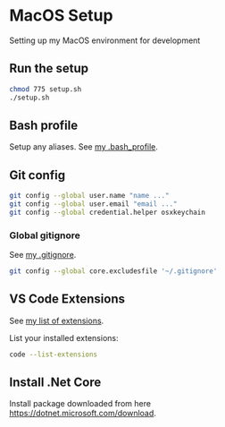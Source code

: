 # MacOS Setup

Setting up my MacOS environment for development

## Run the setup

```sh
chmod 775 setup.sh
./setup.sh
```

## Bash profile

Setup any aliases. See [my .bash_profile](.bash_profile).

## Git config

```sh
git config --global user.name "name ..."
git config --global user.email "email ..."
git config --global credential.helper osxkeychain
```

### Global gitignore

See [my .gitignore](.gitignore).

```sh
git config --global core.excludesfile '~/.gitignore'
```

## VS Code Extensions

See [my list of extensions](vscode-extensions.txt).

List your installed extensions:

```sh
code --list-extensions
```

## Install .Net Core

Install package downloaded from here <https://dotnet.microsoft.com/download>.
